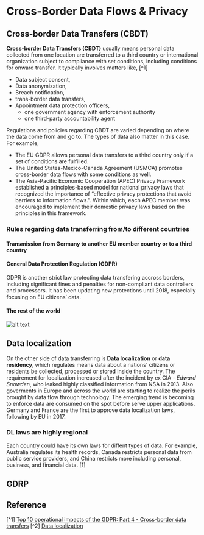 # Cross-Border Data Flows & Privacy

## Cross-border Data Transfers (CBDT)

**Cross-border Data Transfers (CBDT)** usually means personal data collected from one location are transferred to a third country or international organization subject to compliance with set conditions, including conditions for onward transfer. It typically involves matters like, [^1]

* Data subject consent,
* Data anonymization,
* Breach notification,
* trans-border data transfers,
* Appointment data protection officers,
  * one government agency with enforcement authority
  * one third-party accountability agent

Regulations and policies regarding CBDT are varied depending on where the data come from and go to. The types of data also matter in this case. For example,

* The EU GDPR allows personal data transfers to a third country only if a set of conditions are fulfilled.
* The United States-Mexico-Canada Agreement (USMCA) promotes cross-border data flows with some conditions as well.
* The Asia-Pacific Economic Cooperation (APEC) Privacy Framework established a principles-based model for national privacy laws that recognized the importance of “effective privacy protections that avoid barriers to information flows.”. Within which, each APEC member was encouraged to implement their domestic privacy laws based on the principles in this framework.

### Rules regarding data transferring from/to different countries
#### Transmission from Germany to another EU member country or to a third country
#### General Data Protection Regulation (GDPR)
GDPR is another strict law protecting data transfering accross borders, including significant fines and penalties for non-compliant data controllers and processors. It has been updating new protections until 2018, especially focusing on EU citizens’ data.
#### The rest of the world

![alt text](http://url/to/img.png)

## Data localization
On the other side of data transferring is **Data localization** or **data residency**, which regulates means data about a nations' citizens or residents be collected, processed or stored inside the country. The requirement for localization increased after the incident by ex CIA - *Edward Snowden*, who leaked highly classified information from NSA in 2013. Also goverments in Europe and across the world are starting to realize the perils brought by data flow through technology. The emerging trend is becoming to enforce data are consumed on the spot before serve upper applications. Germany and France are the first to approve data localization laws, following by EU in 2017.

### DL laws are highly regional
Each country could have its own laws for diffent types of data. For example, Australia regulates its health records, Canada restricts personal data from public service providers, and China restricts more including personal, business, and financial data. [1]

## GDRP 


## Reference
[^1] [Top 10 operational impacts of the GDPR: Part 4 - Cross-border data transfers](https://iapp.org/news/a/top-10-operational-impacts-of-the-gdpr-part-4-cross-border-data-transfers/)
[^2] [Data localization](https://en.wikipedia.org/wiki/Data_localization)

